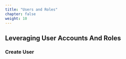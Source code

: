 ```yaml
---
title: "Users and Roles"
chapter: false
weight: 10
---
```



## Leveraging User Accounts And Roles

###  Create User

